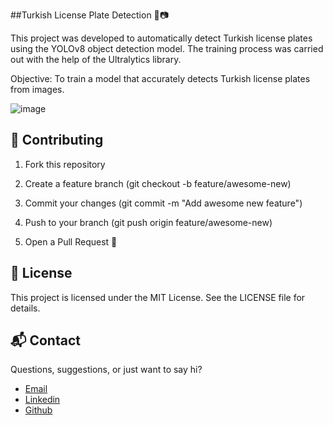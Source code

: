 ##Turkish License Plate Detection 🚗📷

This project was developed to automatically detect Turkish license plates using the YOLOv8 object detection model. The training process was carried out with the help of the Ultralytics library.

Objective:
To train a model that accurately detects Turkish license plates from images.

![image](https://github.com/user-attachments/assets/5a6a0df4-3d3d-44b2-8d9b-a722b987f153)

## 🤝 Contributing

1. Fork this repository

2. Create a feature branch (git checkout -b feature/awesome-new)

3. Commit your changes (git commit -m "Add awesome new feature")

4. Push to your branch (git push origin feature/awesome-new)

5. Open a Pull Request 🚀

## 📄 License
This project is licensed under the MIT License. See the LICENSE file for details.

## 📬 Contact
Questions, suggestions, or just want to say hi?

- [Email](fatimesevilen@gmail.com)
- [Linkedin](https://www.linkedin.com/in/fatimesevilgen1/)
- [Github](https://github.com/fatimesevilgen)
